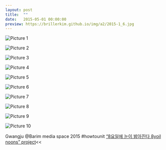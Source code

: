 ```yaml
---
layout: post
title:  ""
date:   2015-05-01 00:00:00
preview: https://brillerkim.github.io/img/a2/2015-1_6.jpg
---
```


![Picture 1](https://brillerkim.github.io/img/a2/2015-1_1.jpg)

![Picture 2](https://brillerkim.github.io/img/a2/2015-1_2.jpg)

![Picture 3](https://brillerkim.github.io/img/a2/2015-1_3.jpg)

![Picture 4](https://brillerkim.github.io/img/a2/2015-1_4.jpg)

![Picture 5](https://brillerkim.github.io/img/a2/2015-1_5.jpg)

![Picture 6](https://brillerkim.github.io/img/a2/2015-1_6.jpg)

![Picture 7](https://brillerkim.github.io/img/a2/2015-1_7.jpg)

![Picture 8](https://brillerkim.github.io/img/a2/2015-1_8.jpg)

![Picture 9](https://brillerkim.github.io/img/a2/2015-1_9.jpg)

![Picture 10](https://brillerkim.github.io/img/a2/2015-1_10.jpg)


Gwangju @Barim media space 
2015 #howtounit
[“8요일에 눈이 밝아진다 8yoil noons” project](https://neolook.com/archives/20150505h)<<   

